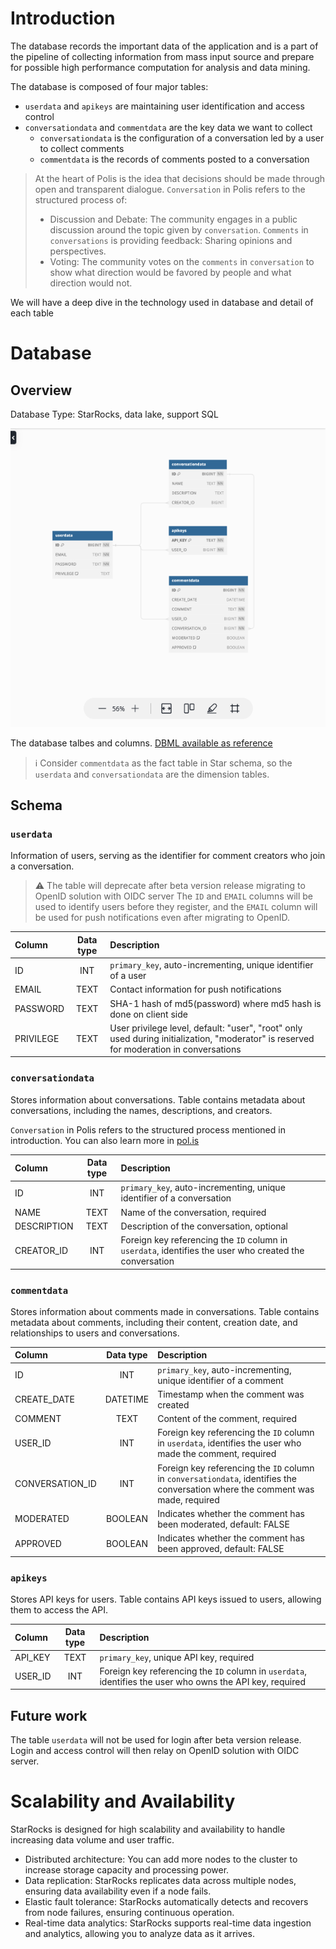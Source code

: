 # Introduction
The database records the important data of the application and is a part of the pipeline
of collecting information from mass input source and prepare for possible high performance
computation for analysis and data mining.

The database is composed of four major tables:
- `userdata` and `apikeys` are maintaining user identification and access control
- `conversationdata` and `commentdata` are the key data we want to collect
  - `conversationdata` is the configuration of a conversation led by a user to collect comments
  - `commentdata` is the records of comments posted to a conversation

> At the heart of Polis is the idea that decisions should be made
> through open and transparent dialogue. `Conversation` in Polis refers to the structured process of:
> - Discussion and Debate: The community engages in a public discussion around the topic
> given by `conversation`. `Comments` in `conversations` is providing feedback:
> Sharing opinions and perspectives.
> - Voting: The community votes on the `comments` in `conversation` to show what direction would be
> favored by people and what direction would not.

We will have a deep dive in the technology used in database and detail of each table

# Database
## Overview
Database Type: StarRocks, data lake, support SQL

![](https://github.com/NewJerseyStyle/LitePolis/blob/release/doc/db-light.png?raw=true)

The database talbes and columns. [DBML available as reference](db.dbml)

> ℹ️ Consider `commentdata` as the fact table in Star schema,
> so the `userdata` and `conversationdata` are the dimension tables.

## Schema
### `userdata`
Information of users, serving as the identifier for comment creators who join a conversation.

> ⚠️ The table will deprecate after beta version release migrating to OpenID solution with OIDC server
> The `ID` and `EMAIL` columns will be used to identify users before they register,
> and the `EMAIL` column will be used for push notifications even after migrating to OpenID.
 
|Column|Data type|Description|
|:-----|:-------:|:----------|
|ID    |INT      |`primary_key`, auto-incrementing, unique identifier of a user|
|EMAIL |TEXT     |Contact information for push notifications|
|PASSWORD|TEXT   |SHA-1 hash of md5(password) where md5 hash is done on client side|
|PRIVILEGE| TEXT |User privilege level, default: "user", "root" only used during initialization, "moderator" is reserved for moderation in conversations|

### `conversationdata`
Stores information about conversations.
Table contains metadata about conversations, including the names, descriptions, and creators.

`Conversation` in Polis refers to the structured process mentioned in introduction.
You can also learn more in [pol.is](pol.is)

|Column|Data type|Description|
|:-----|:-------:|:----------|
|ID    |INT      |`primary_key`, auto-incrementing, unique identifier of a conversation|
|NAME  |TEXT     |Name of the conversation, required|
|DESCRIPTION|TEXT|Description of the conversation, optional|
|CREATOR_ID|INT  |Foreign key referencing the `ID` column in `userdata`, identifies the user who created the conversation|

### `commentdata`
Stores information about comments made in conversations.
Table contains metadata about comments, including their content, creation date,
and relationships to users and conversations.

|Column|Data type|Description|
|:-----|:-------:|:----------|
|ID    |INT      |`primary_key`, auto-incrementing, unique identifier of a comment|
|CREATE_DATE|DATETIME|Timestamp when the comment was created|
|COMMENT|TEXT    |Content of the comment, required|
|USER_ID|INT     |Foreign key referencing the `ID` column in `userdata`, identifies the user who made the comment, required|
|CONVERSATION_ID|INT|Foreign key referencing the `ID` column in `conversationdata`, identifies the conversation where the comment was made, required|
|MODERATED|BOOLEAN|Indicates whether the comment has been moderated, default: FALSE|
|APPROVED|BOOLEAN|Indicates whether the comment has been approved, default: FALSE|

### `apikeys`
Stores API keys for users.
Table contains API keys issued to users, allowing them to access the API.

|Column|Data type|Description|
|:-----|:-------:|:----------|
|API_KEY|TEXT    |`primary_key`, unique API key, required|
|USER_ID|INT     |Foreign key referencing the `ID` column in `userdata`, identifies the user who owns the API key, required|

## Future work
The table `userdata` will not be used for login after beta version release.
Login and access control will then relay on OpenID solution with OIDC server.

# Scalability and Availability
StarRocks is designed for high scalability and availability to handle increasing data volume and user traffic.

- Distributed architecture: You can add more nodes to the cluster to increase storage capacity and processing power.
- Data replication: StarRocks replicates data across multiple nodes, ensuring data availability even if a node fails.
- Elastic fault tolerance: StarRocks automatically detects and recovers from node failures, ensuring continuous operation.
- Real-time data analytics: StarRocks supports real-time data ingestion and analytics, allowing you to analyze data as it arrives.
